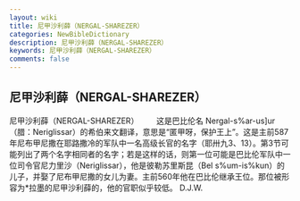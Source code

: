 ```yaml
---
layout: wiki
title: 尼甲沙利薛（NERGAL-SHAREZER）
categories: NewBibleDictionary
description: 尼甲沙利薛（NERGAL-SHAREZER）
keywords: 尼甲沙利薛（NERGAL-SHAREZER）
comments: false
---
```


## 尼甲沙利薛（NERGAL-SHAREZER）



尼甲沙利薛（NERGAL-SHAREZER）
　　这是巴比伦名 Nergal-s%ar-us]ur （腊：Neriglissar）的希伯来文翻译，意思是“匿甲呀，保护王上”。这是主前587年尼布甲尼撒在耶路撒冷的军队中一名高级长官的名字（耶卅九3、13）。第3节可能列出了两个名字相同者的名字；若是这样的话，则第一位可能是巴比伦军队中一位司令官尼力里沙（Neriglissar），他是彼勒苏里斯昆（Bel
s%um-is%kun）的儿子，并娶了尼布甲尼撒的女儿为妻。主前560年他在巴比伦继承王位。那位被形容为*拉墨的尼甲沙利薛的，他的官职似乎较低。
D.J.W.




